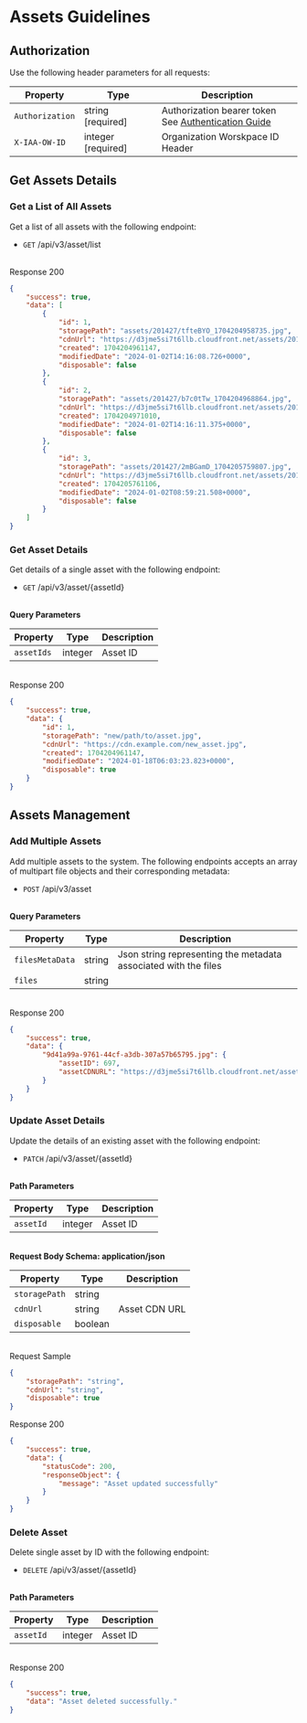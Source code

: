 # Assets Guidelines

## Authorization

Use the following header parameters for all requests:

| Property | Type | Description |
| ---- | ---- | --- |
| `Authorization` | string [required] | Authorization bearer token <br>See [Authentication Guide](/Authentication-Quickstart-Guide.md) |
| `X-IAA-OW-ID` | integer [required] | Organization Worskpace ID Header |

## Get Assets Details

### Get a List of All Assets

Get a list of all assets with the following endpoint:

* `GET` /api/v3/asset/list

\
Response 200

```json
{
    "success": true,
    "data": [
        {
            "id": 1,
            "storagePath": "assets/201427/tfteBYO_1704204958735.jpg",
            "cdnUrl": "https://d3jme5si7t6llb.cloudfront.net/assets/201427/tfteBYO_1704204958735.jpg",
            "created": 1704204961147,
            "modifiedDate": "2024-01-02T14:16:08.726+0000",
            "disposable": false
        },
        {
            "id": 2,
            "storagePath": "assets/201427/b7c0tTw_1704204968864.jpg",
            "cdnUrl": "https://d3jme5si7t6llb.cloudfront.net/assets/201427/b7c0tTw_1704204968864.jpg",
            "created": 1704204971010,
            "modifiedDate": "2024-01-02T14:16:11.375+0000",
            "disposable": false
        },
        {
            "id": 3,
            "storagePath": "assets/201427/2mBGamD_1704205759807.jpg",
            "cdnUrl": "https://d3jme5si7t6llb.cloudfront.net/assets/201427/2mBGamD_1704205759807.jpg",
            "created": 1704205761106,
            "modifiedDate": "2024-01-02T08:59:21.508+0000",
            "disposable": false
        }
    ]
}
```

### Get Asset Details

Get details of a single asset with the following endpoint:

* `GET` /api/v3/asset/{assetId}

\
**Query Parameters**

| Property | Type | Description |
| ---- | ---- | --- |
| `assetIds` | integer | Asset ID |

\
Response 200

```json
{
    "success": true,
    "data": {
        "id": 1,
        "storagePath": "new/path/to/asset.jpg",
        "cdnUrl": "https://cdn.example.com/new_asset.jpg",
        "created": 1704204961147,
        "modifiedDate": "2024-01-18T06:03:23.823+0000",
        "disposable": true
    }
}
```

## Assets Management

### Add Multiple Assets

Add multiple assets to the system. The following endpoints accepts an array of multipart file objects and their corresponding metadata:

* `POST` /api/v3/asset

\
**Query Parameters**

| Property | Type | Description |
| ---- | ---- | --- |
| `filesMetaData` | string | Json string representing the metadata associated with the files |
| `files` | string | 

\
Response 200

```json
{
    "success": true,
    "data": {
        "9d41a99a-9761-44cf-a3db-307a57b65795.jpg": {
            "assetID": 697,
            "assetCDNURL": "https://d3jme5si7t6llb.cloudfront.net/assets/201427/IHp2jMI_1704987233847.jpg"
        }
    }
}
```

### Update Asset Details

Update the details of an existing asset with the following endpoint:

* `PATCH` /api/v3/asset/{assetId}

\
**Path Parameters**

| Property | Type | Description |
| ---- | ---- | --- |
| `assetId` | integer | Asset ID |

\
**Request Body Schema: application/json**

| Property | Type | Description |
| ---- | ---- | --- |
| `storagePath` | string |
| `cdnUrl` | string | Asset CDN URL |
| `disposable` | boolean |

\
Request Sample

```json
{
    "storagePath": "string",
    "cdnUrl": "string",
    "disposable": true
}
```

Response 200

```json
{
    "success": true,
    "data": {
        "statusCode": 200,
        "responseObject": {
            "message": "Asset updated successfully"
        }
    }
}
```

### Delete Asset

Delete single asset by ID with the following endpoint:

* `DELETE` /api/v3/asset/{assetId}

\
**Path Parameters**

| Property | Type | Description |
| ---- | ---- | --- |
| `assetId` | integer | Asset ID |

\
Response 200

```json
{
    "success": true,
    "data": "Asset deleted successfully."
}
```
